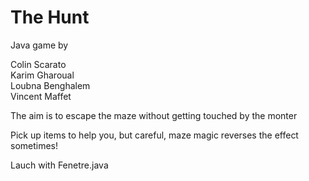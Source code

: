 # The Hunt

Java game by

Colin Scarato  
Karim Gharoual  
Loubna Benghalem  
Vincent Maffet  

The aim is to escape the maze without getting touched by the monter

Pick up items to help you, but careful, maze magic reverses the effect sometimes!

Lauch with Fenetre.java


